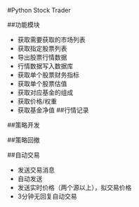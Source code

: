 #Python Stock Trader

##功能模块
- 获取需要获取的市场列表
- 获取指定股票列表
- 导出股票行情数据
- 行情数据写入数据库
- 获取单个股票财务指标
- 获取单个股票估值
- 获取对应基金的组成
- 获取价格/权重
- 获取基金净值
##行情记录

##策略开发

##策略回撤

##自动交易
- 发送交易消息 
- 自动发送
- 发送实时价格（两个源以上），拟交易价格
- 3分钟无回复自动交易
